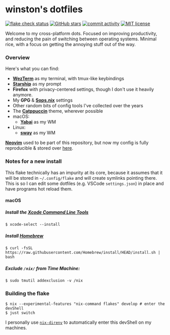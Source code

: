 # winston's dotfiles

[![flake check status](https://img.shields.io/github/actions/workflow/status/nekowinston/dotfiles/check.yml?label=flake%20check&logo=nixos&logoColor=%23fff&style=flat-square&color=f5c2e7)](https://github.com/nekowinston/dotfiles/actions/workflows/check.yml)
[![GitHub stars](https://img.shields.io/github/stars/nekowinston/dotfiles?style=flat-square&color=f5c2e7)](https://github.com/nekowinston/dotfiles/stargazers)
[![commit activity](https://img.shields.io/github/commit-activity/w/nekowinston/dotfiles?style=flat-square&label=commits&color=f5c2e7)](https://github.com/nekowinston/dotfiles/commits)
[![MIT license](https://img.shields.io/github/license/nekowinston/dotfiles?style=flat-square&color=f5c2e7)](https://github.com/nekowinston/dotfiles/blob/main/LICENSE)

Welcome to my cross-platform dots.
Focused on improving productivity, and reducing the pain of switching between operating systems.
Minimal rice, with a focus on getting the annoying stuff out of the way.

### Overview

Here's what you can find:

- **[WezTerm](https://wezfurlong.org/wezterm/)** as my terminal, with tmux-like keybindings
- **[Starship](https://starship.rs)** as my prompt
- **Firefox** with privacy-centered settings, though I don't use it heavily anymore.
- My **GPG** & **[Sops.nix](https://github.com/Mic92/sops-nix)** settings
- Other random bits of config tools I've collected over the years
- The **[Catppuccin](https://github.com/catppuccin)** theme, wherever possible
- macOS:
  - **[Yabai](https://github.com/koekeishiya/yabai)** as my WM
- Linux:
  - **[sway](https://swaywm.org)** as my WM

**[Neovim](https://neovim.io)** used to be part of this repository, but now my config is fully reproducible & stored over [here](https://github.com/nekowinston/neovim.drv).

### Notes for a new install

This flake technically has an impurity at its core, because it assumes that it will be stored in `~/.config/flake` and will create symlinks pointing there.
This is so I can edit some dotfiles (e.g. VSCode `settings.json`) in place and have programs hot reload them.

#### macOS

##### Install the [Xcode Command Line Tools](https://developer.apple.com/download/all/)

```console
$ xcode-select --install
```

##### Install [Homebrew](https://brew.sh)

```console
$ curl -fsSL https://raw.githubusercontent.com/Homebrew/install/HEAD/install.sh | bash
```

##### Exclude `/nix/` from Time Machine:

```console
$ sudo tmutil addexclusion -v /nix
```


### Building the flake

```console
$ nix --experimental-features "nix-command flakes" develop # enter the devShell
$ just switch
```

I personally use [`nix-direnv`](https://github.com/nix-community/nix-direnv) to automatically enter this devShell on my machines.
